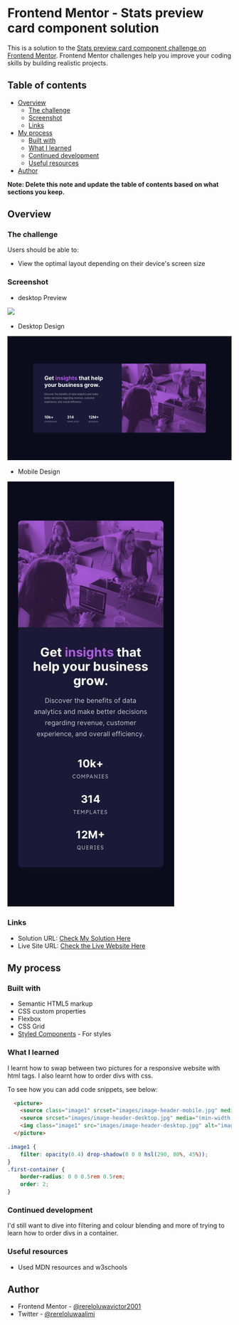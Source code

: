 # Frontend Mentor - Stats preview card component solution

This is a solution to the [Stats preview card component challenge on Frontend Mentor](https://www.frontendmentor.io/challenges/stats-preview-card-component-8JqbgoU62). Frontend Mentor challenges help you improve your coding skills by building realistic projects. 

## Table of contents

- [Overview](#overview)
  - [The challenge](#the-challenge)
  - [Screenshot](#screenshot)
  - [Links](#links)
- [My process](#my-process)
  - [Built with](#built-with)
  - [What I learned](#what-i-learned)
  - [Continued development](#continued-development)
  - [Useful resources](#useful-resources)
- [Author](#author)


**Note: Delete this note and update the table of contents based on what sections you keep.**

## Overview

### The challenge

Users should be able to:

- View the optimal layout depending on their device's screen size

### Screenshot

- desktop Preview

![](./design/desktop-preview.jpg.jpg)

- Desktop Design


![](./design/desktop-design.jpg)


- Mobile Design

![](./design/mobile-design.jpg)



### Links

- Solution URL: [Check My Solution Here](https://github.com/rereloluwavictor2001/Frontend-Mentor-Stats-preview-card-component)
- Live Site URL: [Check the Live Website Here](https://rereloluwavictor2001.github.io/Frontend-Mentor-Stats-preview-card-component/)

## My process

### Built with

- Semantic HTML5 markup
- CSS custom properties
- Flexbox
- CSS Grid
- [Styled Components](https://styled-components.com/) - For styles


### What I learned

I learnt how to swap between two pictures for a responsive website with html tags. I also learnt how to order divs with css.

To see how you can add code snippets, see below:

```html
  <picture>
    <source class="image1" srcset="images/image-header-mobile.jpg" media="(max-width: 975px)">
    <source srcset="images/image-header-desktop.jpg" media="(min-width: 975px)">
    <img class="image1" src="images/image-header-desktop.jpg" alt="image-header-desktop.jpg">
  </picture>
```
```css
.image1 {
    filter: opacity(0.4) drop-shadow(0 0 0 hsl(290, 80%, 45%)); 
}
.first-container {
    border-radius: 0 0 0.5rem 0.5rem;
    order: 2;
}
```

### Continued development

I'd still want to dive into filtering and colour blending and more of trying to learn how to order divs in a container.


### Useful resources

- Used MDN resources and w3schools


## Author

- Frontend Mentor - [@rereloluwavictor2001](https://www.frontendmentor.io/profile/rereloluwavictor2001)
- Twitter - [@rereloluwaalimi](https://www.twitter.com/rereloluwaalimi)


